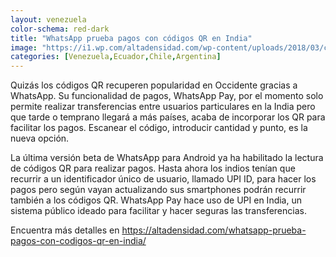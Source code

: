 ```yaml
---
layout: venezuela
color-schema: red-dark
title: "WhatsApp prueba pagos con códigos QR en India"
image: "https://i1.wp.com/altadensidad.com/wp-content/uploads/2018/03/código-QR.jpg"
categories: [Venezuela,Ecuador,Chile,Argentina]
---
```


Quizás los códigos QR recuperen popularidad en Occidente gracias a WhatsApp. Su funcionalidad de pagos, WhatsApp Pay, por el momento solo permite realizar transferencias entre usuarios particulares en la India pero que tarde o temprano llegará a más países, acaba de incorporar los QR para facilitar los pagos. Escanear el código, introducir cantidad y punto, es la nueva opción.

La última versión beta de WhatsApp para Android ya ha habilitado la lectura de códigos QR para realizar pagos. Hasta ahora los indios tenían que recurrir a un identificador único de usuario, llamado UPI ID, para hacer los pagos pero según vayan actualizando sus smartphones podrán recurrir también a los códigos QR. WhatsApp Pay hace uso de UPI en India, un sistema público ideado para facilitar y hacer seguras las transferencias.

Encuentra más detalles en https://altadensidad.com/whatsapp-prueba-pagos-con-codigos-qr-en-india/
